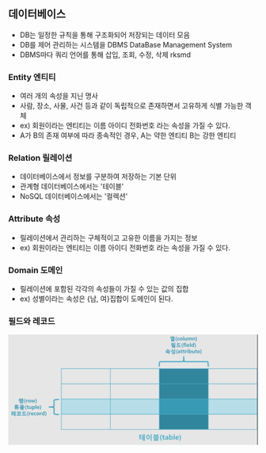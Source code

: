 ## 데이터베이스
* DB는 일정한 규칙을 통해 구조화되어 저장되는 데이터 모음
* DB를 제어 관리하는 시스템을 DBMS DataBase Management System
* DBMS마다 쿼리 언어를 통해 삽입, 조회, 수정, 삭제 rksmd

### Entity 엔티티
* 여러 개의 속성을 지닌 명사
* 사람, 장소, 사물, 사건 등과 같이 독립적으로 존재하면서 고유하게 식별 가능한 객체
* ex) 회원이라는 엔티티는 이름 아이디 전화번호 라는 속성을 가질 수 있다.
* A가 B의 존재 여부에 따라 종속적인 경우, A는 약한 엔티티 B는 강한 엔티티
  
### Relation 릴레이션
* 데이터베이스에서 정보를 구분하여 저장하는 기본 단위
* 관계형 데이터베이스에서는 '테이블'
* NoSQL 데이터베이스에서는 '컬렉션'

### Attribute 속성
* 릴레이션에서 관리하는 구체적이고 고유한 이름을 가지는 정보
* ex) 회원이라는 엔티티는 이름 아이디 전화번호 라는 속성을 가질 수 있다.

### Domain 도메인
* 릴레이션에 포함된 각각의 속성들이 가질 수 있는 값의 집합
* ex) 성별이라는 속성은 {남, 여}집합이 도메인이 된다.

### 필드와 레코드
![](./img/2024-03-17-23-57-37.png)